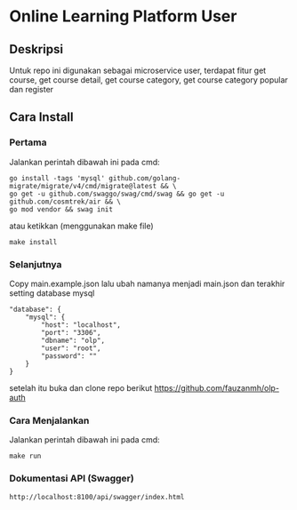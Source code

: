 # Online Learning Platform User
## Deskripsi
Untuk repo ini digunakan sebagai microservice user, terdapat fitur get course, get course detail, get course category, get course category popular dan register

## Cara Install
### Pertama 
Jalankan perintah dibawah ini pada cmd:

	go install -tags 'mysql' github.com/golang-migrate/migrate/v4/cmd/migrate@latest && \
	go get -u github.com/swaggo/swag/cmd/swag && go get -u github.com/cosmtrek/air && \
	go mod vendor && swag init                                                                                                   
atau ketikkan (menggunakan make file)

    make install

### Selanjutnya
Copy main.example.json lalu ubah namanya menjadi
main.json dan terakhir setting database mysql

    "database": {
        "mysql": {
            "host": "localhost",
            "port": "3306",
            "dbname": "olp",
            "user": "root",
            "password": ""
        }
    }

setelah itu buka dan clone repo berikut
https://github.com/fauzanmh/olp-auth



### Cara Menjalankan
Jalankan perintah dibawah ini pada cmd:
    
    make run


### Dokumentasi API (Swagger)

    http://localhost:8100/api/swagger/index.html

